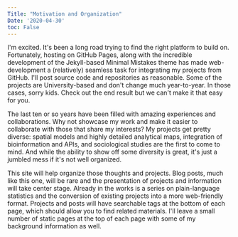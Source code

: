 ```yaml
---
Title: "Motivation and Organization"
Date: '2020-04-30'
toc: False
---
```


I'm excited. It's been a long road trying to find the right platform to build on. Fortunately, hosting on GitHub Pages, along with the incredible development of the Jekyll-based Minimal Mistakes theme has made web-development a (relatively) seamless task for integrating my projects from GitHub. I'll post source code and repositories as reasonable. Some of the projects are University-based and don't change much year-to-year. In those cases, sorry kids. Check out the end result but we can't make it that easy for you. 

The last ten or so years have been filled with amazing experiences and collaborations. Why not showcase my work and make it easier to collaborate with those that share my interests? My projects get pretty diverse: spatial models and highly detailed analytical maps, integration of bioinformation and APIs, and sociological studies are the first to come to mind.  And while the ability to show off some diversity is great, it's just a jumbled mess if it's not well organized. 


This site will help organize those thoughts and projects. Blog posts, much like this one, will be rare and the presentation of projects and information will take center stage. Already in the works is  a series on plain-language statistics and the conversion of existing projects into a more web-friendly format. Projects and posts will have searchable tags at the bottom of each page, which should allow you to find related materials. I'll leave a small number of static pages at the top of each page with some of my background information as well. 







